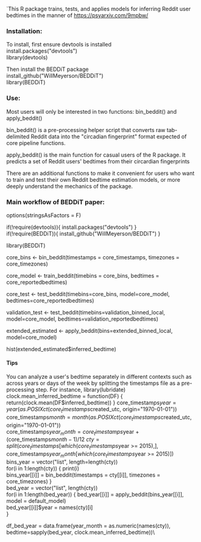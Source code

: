 `This R package trains, tests, and applies models for inferring Reddit user bedtimes in the manner of https://psyarxiv.com/9mpbw/

### Installation:
To install, first ensure devtools is installed  
install.packages("devtools")  
library(devtools)  

Then install the BEDDiT package  
install_github("WillMeyerson/BEDDiT")  
library(BEDDiT)  

### Use:
Most users will only be interested in two functions: bin_beddit() and apply_beddit()

bin_beddit() is a pre-processing helper script that converts raw tab-delimited Reddit data into the "circadian fingerprint" format expected of core pipeline functions. 

apply_beddit() is the main function for casual users of the R package. It predicts a set of Reddit users' bedtimes from their circardian fingerprints

There are an additional functions to make it convenient for users who want to train and test their own Reddit bedtime estimation models, or more deeply understand the mechanics of the package.

### Main workflow of BEDDiT paper:

options(stringsAsFactors = F)

if(!require(devtools)){
  install.packages("devtools")
}  
if(!require(BEDDiT)){
  install_github("WillMeyerson/BEDDiT")
}  

library(BEDDiT)  

core_bins <- bin_beddit(timestamps = core_timestamps, timezones = core_timezones)  

core_model <- train_beddit(timebins = core_bins, bedtimes = core_reportedbedtimes) 


core_test <- test_beddit(timebins=core_bins, 
                               model=core_model, 
                               bedtimes=core_reportedbedtimes)  

validation_test <- test_beddit(timebins=validation_binned_local, 
                               model=core_model, 
                               bedtimes=validation_reportedbedtimes)  

extended_estimated <- apply_beddit(bins=extended_binned_local, 
                                   model=core_model)  

hist(extended_estimated$inferred_bedtime)  

#### Tips
You can analyze a user's bedtime separately in different contexts such as across years or
days of the week by splitting the timestamps file as a pre-processing step.
For instance, 
library(lubridate)
clock.mean_inferred_bedtime = function(DF) {
  return(clock.mean(DF$inferred_bedtime))
}
core_timestamps$year = year(as.POSIXct(core_timestamps$created_utc, origin="1970-01-01"))\
core_timestamps$month = month(as.POSIXct(core_timestamps$created_utc, origin="1970-01-01"))\
core_timestamps$year_month = core_timestamps$year + (core_timestamps$month-1)/12\
cty = split(core_timestamps[which(core_timestamps$year >= 2015),], core_timestamps$year_month[which(core_timestamps$year >= 2015)])\
bins_year = vector("list", length=length(cty))\
for(i in 1:length(cty)) {
  print(i)\
  bins_year[[i]] = bin_beddit(timestamps = cty[[i]], timezones = core_timezones)
}\
bed_year = vector("list", length(cty))\
for(i in 1:length(bed_year)) {
  bed_year[[i]] = apply_beddit(bins_year[[i]], model = default_model)\
  bed_year[[i]]$year = names(cty)[i]\
}


df_bed_year = data.frame(year_month = as.numeric(names(cty)), bedtime=sapply(bed_year, clock.mean_inferred_bedtime))\

